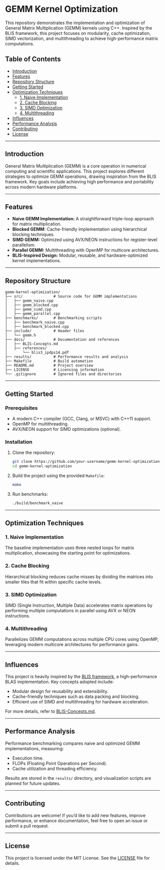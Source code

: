 # GEMM Kernel Optimization

This repository demonstrates the implementation and optimization of General Matrix Multiplication (GEMM) kernels using C++. Inspired by the BLIS framework, this project focuses on modularity, cache optimization, SIMD vectorization, and multithreading to achieve high-performance matrix computations.

## Table of Contents
- [Introduction](#introduction)
- [Features](#features)
- [Repository Structure](#repository-structure)
- [Getting Started](#getting-started)
- [Optimization Techniques](#optimization-techniques)
  - [1. Naive Implementation](#1-naive-implementation)
  - [2. Cache Blocking](#2-cache-blocking)
  - [3. SIMD Optimization](#3-simd-optimization)
  - [4. Multithreading](#4-multithreading)
- [Influences](#influences)
- [Performance Analysis](#performance-analysis)
- [Contributing](#contributing)
- [License](#license)

---

## Introduction

General Matrix Multiplication (GEMM) is a core operation in numerical computing and scientific applications. This project explores different strategies to optimize GEMM operations, drawing inspiration from the BLIS framework. Key goals include achieving high performance and portability across modern hardware platforms.

---

## Features
- **Naive GEMM Implementation:** A straightforward triple-loop approach for matrix multiplication.
- **Blocked GEMM:** Cache-friendly implementation using hierarchical blocking techniques.
- **SIMD GEMM:** Optimized using AVX/NEON instructions for register-level parallelism.
- **Parallel GEMM:** Multithreading with OpenMP for multicore architectures.
- **BLIS-Inspired Design:** Modular, reusable, and hardware-optimized kernel implementations.

---

## Repository Structure
```plaintext
gemm-kernel-optimization/
├── src/              # Source code for GEMM implementations
│   ├── gemm_naive.cpp
│   ├── gemm_blocked.cpp
│   ├── gemm_simd.cpp
│   ├── gemm_parallel.cpp
├── benchmarks/       # Benchmarking scripts
│   ├── benchmark_naive.cpp
│   ├── benchmark_blocked.cpp
├── include/          # Header files
│   └── gemm.h
├── docs/             # Documentation and references
│   ├── BLIS-Concepts.md
│   ├── references/
│       └── blis3_ipdps14.pdf
├── results/          # Performance results and analysis
├── Makefile          # Build automation
├── README.md         # Project overview
├── LICENSE           # Licensing information
└── .gitignore        # Ignored files and directories
```

---

## Getting Started

### Prerequisites
- A modern C++ compiler (GCC, Clang, or MSVC) with C++11 support.
- OpenMP for multithreading.
- AVX/NEON support for SIMD optimizations (optional).

### Installation
1. Clone the repository:
   ```bash
   git clone https://github.com/your-username/gemm-kernel-optimization.git
   cd gemm-kernel-optimization
   ```

2. Build the project using the provided `Makefile`:
   ```bash
   make
   ```

3. Run benchmarks:
   ```bash
   ./build/benchmark_naive
   ```

---

## Optimization Techniques

### 1. Naive Implementation
The baseline implementation uses three nested loops for matrix multiplication, showcasing the starting point for optimizations.

### 2. Cache Blocking
Hierarchical blocking reduces cache misses by dividing the matrices into smaller tiles that fit within specific cache levels.

### 3. SIMD Optimization
SIMD (Single Instruction, Multiple Data) accelerates matrix operations by performing multiple computations in parallel using AVX or NEON instructions.

### 4. Multithreading
Parallelizes GEMM computations across multiple CPU cores using OpenMP, leveraging modern multicore architectures for performance gains.

---

## Influences

This project is heavily inspired by the [BLIS framework](./docs/references/blis3_ipdps14.pdf), a high-performance BLAS implementation. Key concepts adopted include:
- Modular design for reusability and extensibility.
- Cache-friendly techniques such as data packing and blocking.
- Efficient use of SIMD and multithreading for hardware acceleration.

For more details, refer to [BLIS-Concepts.md](./docs/BLIS-Concepts.md).

---

## Performance Analysis

Performance benchmarking compares naive and optimized GEMM implementations, measuring:
- Execution time.
- FLOPs (Floating Point Operations per Second).
- Cache utilization and threading efficiency.

Results are stored in the `results/` directory, and visualization scripts are planned for future updates.

---

## Contributing

Contributions are welcome! If you’d like to add new features, improve performance, or enhance documentation, feel free to open an issue or submit a pull request.

---

## License

This project is licensed under the MIT License. See the [LICENSE](./LICENSE) file for details.
